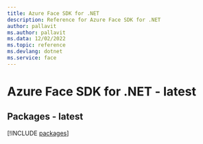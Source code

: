 ```yaml
---
title: Azure Face SDK for .NET
description: Reference for Azure Face SDK for .NET
author: pallavit
ms.author: pallavit
ms.data: 12/02/2022
ms.topic: reference
ms.devlang: dotnet
ms.service: face
---
```

# Azure Face SDK for .NET - latest
## Packages - latest
[!INCLUDE [packages](face-index.md)]